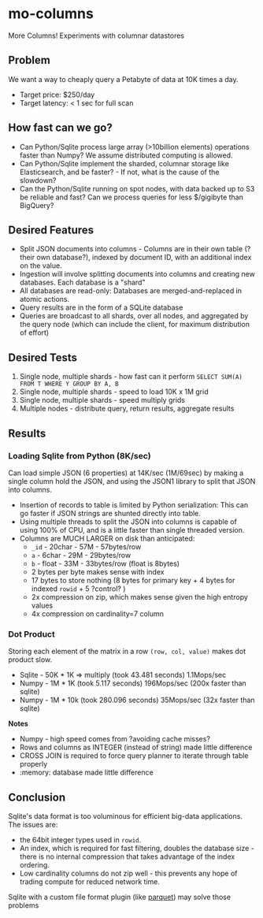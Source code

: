 # mo-columns

More Columns!  Experiments with columnar datastores

## Problem 

We want a way to cheaply query a Petabyte of data at 10K times a day.  

* Target price: $250/day
* Target latency: < 1 sec for full scan


## How fast can we go?

* Can Python/Sqlite process large array (>10billion elements) operations faster than Numpy? We assume distributed computing is allowed.
* Can Python/Sqlite implement the sharded, columnar storage like Elasticsearch, and be faster? - If not, what is the cause of the slowdown?
* Can the Python/Sqlite running on spot nodes, with data backed up to S3 be reliable and fast?  Can we process queries for less $/gigibyte than BigQuery?


## Desired Features

* Split JSON documents into columns - Columns are in their own table (?their own database?), indexed by document ID, with an additional index on the value. 
* Ingestion will involve splitting documents into columns and creating new databases. Each database is a "shard"
* All databases are read-only:  Databases are merged-and-replaced in atomic actions.
* Query results are in the form of a SQLite database
* Queries are broadcast to all shards, over all nodes, and aggregated by the query node (which can include the client, for maximum distribution of effort)

## Desired Tests

1. Single node, multiple shards - how fast can it perform `SELECT SUM(A) FROM T WHERE Y GROUP BY A, B`
2. Single node, multiple shards - speed to load 10K x 1M grid 
3. Single node, multiple shards - speed multiply grids
4. Multiple nodes - distribute query, return results, aggregate results

## Results

### Loading Sqlite from Python (8K/sec)

Can load simple JSON (6 properties) at 14K/sec (1M/69sec) by making a single column hold the JSON, and using the JSON1 library to split that JSON into columns.
* Insertion of records to table is limited by Python serialization: This can go faster if JSON strings are shunted directly into table.
* Using multiple threads to split the JSON into columns is capable of using 100% of CPU, and is a little faster than single threaded version.
* Columns are MUCH LARGER on disk than anticipated:
  * `_id` - 20char - 57M - 57bytes/row
  * `a` - 6char - 29M - 29bytes/row
  * `b` - float - 33M - 33bytes/row (float is 8bytes)
  * 2 bytes per byte makes sense with index
  * 17 bytes to store nothing (8 bytes for primary key + 4 bytes for indexed `rowid` + 5 ?control? )
  * 2x compression on zip, which makes sense given the high entropy values
  * 4x compression on cardinality=7 column 

### Dot Product

Storing each element of the matrix in a row `(row, col, value)` makes dot product slow.   
* Sqlite - 50K * 1K => multiply (took 43.481 seconds) 1.1Mops/sec
* Numpy - 1M * 1K (took 5.117 seconds)  196Mops/sec (200x faster than sqlite)
* Numpy - 1M * 10k (took 280.096 seconds)  35Mops/sec (32x faster than sqlite)

**Notes**
* Numpy - high speed comes from ?avoiding cache misses?
* Rows and columns as INTEGER (instead of string) made little difference
* CROSS JOIN is required to force query planner to iterate through table properly
* :memory: database made little difference


## Conclusion

Sqlite's data format is too voluminous for efficient big-data applications. The issues are:
* the 64bit integer types used in `rowid`.
* An index, which is required for fast filtering, doubles the database size - there is no internal compression that takes advantage of the index ordering.
* Low cardinality columns do not zip well - this prevents any hope of trading compute for reduced network time.

Sqlite with a custom file format plugin (like [parquet](https://github.com/cldellow/sqlite-parquet-vtable/)) may solve those problems  

